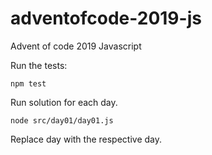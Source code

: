 # adventofcode-2019-js
Advent of code 2019 Javascript

Run the tests:

`npm test`

Run solution for each day.

`node src/day01/day01.js`

Replace day with the respective day.
